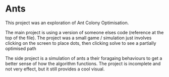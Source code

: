 # Ants

This project was an exploration of Ant Colony Optimisation.

The main project is using a version of someone elses code (reference at the top of the file).
The project was a small game / simulation just involves clicking on the screen to place dots,
then clicking solve to see a partially optimised path

The side project is a simulation of ants a their foragaing behaviours to get a better sense of 
how the algorithm functions. The project is incomplete and not very effect, but it still provides 
a cool visual.
